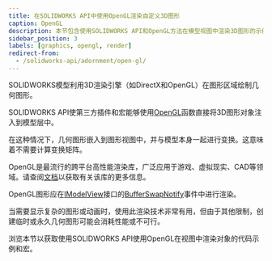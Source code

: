 ```yaml
---
title: 在SOLIDWORKS API中使用OpenGL渲染自定义3D图形
caption: OpenGL
description: 本节包含使用SOLIDWORKS API和OpenGL方法在模型视图中渲染3D图形的示例和代码片段
sidebar_position: 3
labels: [graphics, opengl, render]
redirect-from:
  - /solidworks-api/adornment/open-gl/
---
```

SOLIDWORKS模型利用3D渲染引擎（如DirectX和OpenGL）在图形区域绘制几何图形。

SOLIDWORKS API使第三方插件和宏能够使用[OpenGL](https://en.wikipedia.org/wiki/OpenGL)函数直接将3D图形对象注入到模型层中。

在这种情况下，几何图形嵌入到图形视图中，并与模型本身一起进行变换。这意味着不需要计算变换矩阵。

OpenGL是最流行的跨平台高性能渲染库，广泛应用于游戏、虚拟现实、CAD等领域。请查阅[文档](https://www.opengl.org/documentation/)以获取有关该库的更多信息。

OpenGL图形应在[IModelView](https://help.solidworks.com/2018/english/api/sldworksapi/SolidWorks.Interop.sldworks~SolidWorks.Interop.sldworks.IModelView.html)接口的[BufferSwapNotify](https://help.solidworks.com/2018/english/api/sldworksapi/solidworks.interop.sldworks~solidworks.interop.sldworks.dmodelviewevents_bufferswapnotifyeventhandler.html)事件中进行渲染。

当需要显示复杂的图形或动画时，使用此渲染技术非常有用，但由于其他限制，创建临时或永久几何图形可能会消耗性能或不可行。

浏览本节以获取使用SOLIDWORKS API使用OpenGL在视图中渲染对象的代码示例和宏。
